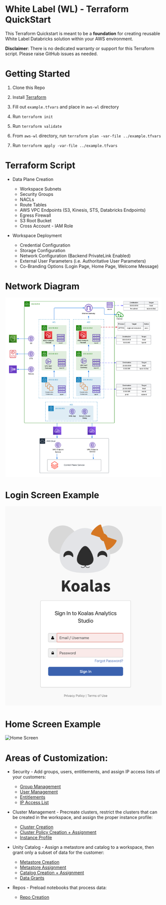 # White Label (WL) - Terraform QuickStart

This Terraform Quickstart is meant to be a **foundation** for creating reusable White Label Databricks solution within your AWS environment.

**Disclaimer**: There is no dedicated warranty or support for this Terraform script. Please raise GitHub issues as needed.

# Getting Started

1. Clone this Repo 

2. Install [Terraform](https://developer.hashicorp.com/terraform/downloads)

3. Fill out `example.tfvars` and place in `aws-wl` directory

4. Run `terraform init`

5. Run `terraform validate`

6. From `aws-wl` directory, run `terraform plan -var-file ../example.tfvars`

7. Run `terraform apply -var-file ../example.tfvars`

# Terraform Script

- Data Plane Creation
    - Workspace Subnets
    - Security Groups
    - NACLs
    - Route Tables
    - AWS VPC Endpoints (S3, Kinesis, STS, Databricks Endpoints)
    - Egress Firewall
    - S3 Root Bucket
    - Cross Account - IAM Role

- Workspace Deployment
    - Credential Configuration
    - Storage Configuration
    - Network Configuration (Backend PrivateLink Enabled)
    - External User Parameters (i.e. Authoritative User Parameters)
    - Co-Branding Options (Login Page, Home Page, Welcome Message)


# Network Diagram

![Architecture Diagram](https://github.com/JDBraun/wl-terraform-quickstart/blob/main/img/White%20Label%20-%20Network%20Topology.png)

# Login Screen Example

![Login Screen](https://github.com/JDBraun/wl-terraform-quickstart/blob/main/img/White%20Label%20-%20Login%20Screen%20Example.png)

# Home Screen Example

![Home Screen](https://github.com/JDBraun/wl-terraform-quickstart/blob/main/img/White%20Label%20-%Home%20Screen%20Example.png)

# Areas of Customization:

- Security - Add groups, users, entitlements, and assign IP access lists of your customers:
    - [Group Management](https://registry.terraform.io/providers/databricks/databricks/latest/docs/resources/group)
    - [User Management](https://registry.terraform.io/providers/databricks/databricks/latest/docs/resources/user)
    - [Entitlements](https://registry.terraform.io/providers/databricks/databricks/latest/docs/resources/entitlements)
    - [IP Access List](https://registry.terraform.io/providers/databricks/databricks/latest/docs/resources/ip_access_list)

- Cluster Management - Precreate clusters, restrict the clusters that can be created in the workspace, and assign the proper instance profile: 
    - [Cluster Creation](https://registry.terraform.io/providers/databricks/databricks/latest/docs/resources/cluster)
    - [Cluster Policy Creation + Assignment](https://registry.terraform.io/providers/databricks/databricks/latest/docs/resources/cluster_policy)
    - [Instance Profile](https://registry.terraform.io/providers/databricks/databricks/latest/docs/resources/instance_profile)

- Unity Catalog - Assign a metastore and catalog to a workspace, then grant only a subset of data for the customer:
    - [Metastore Creation](https://registry.terraform.io/providers/databricks/databricks/latest/docs/resources/metastore)
    - [Metastore Assignment](https://registry.terraform.io/providers/databricks/databricks/latest/docs/resources/metastore_assignment)
    - [Catalog Creation + Assignment](https://registry.terraform.io/providers/databricks/databricks/latest/docs/resources/catalog)
    - [Data Grants](https://registry.terraform.io/providers/databricks/databricks/latest/docs/resources/grants)

- Repos - Preload notebooks that process data: 
    - [Repo Creation](https://registry.terraform.io/providers/databricks/databricks/latest/docs/resources/repo)

